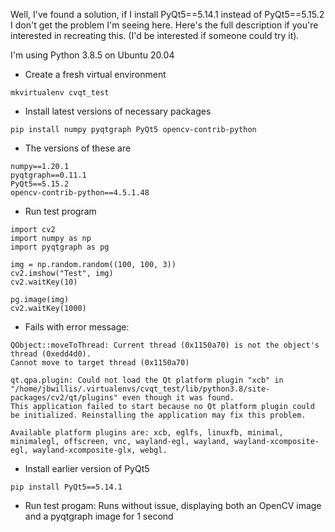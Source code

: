 Well, I've found a solution, if I install PyQt5==5.14.1 instead of PyQt5==5.15.2 I don't get the problem I'm seeing here. Here's the full description if you're interested in recreating this. (I'd be interested if someone could try it).

I'm using Python 3.8.5 on Ubuntu 20.04

* Create a fresh virtual environment
```
mkvirtualenv cvqt_test
```

* Install latest versions of necessary packages
```
pip install numpy pyqtgraph PyQt5 opencv-contrib-python
```

* The versions of these are
```
numpy==1.20.1
pyqtgraph==0.11.1
PyQt5==5.15.2
opencv-contrib-python==4.5.1.48
```

* Run test program
```
import cv2
import numpy as np
import pyqtgraph as pg

img = np.random.random((100, 100, 3))
cv2.imshow("Test", img)
cv2.waitKey(10)

pg.image(img)
cv2.waitKey(1000)
```

* Fails with error message:
```
QObject::moveToThread: Current thread (0x1150a70) is not the object's thread (0xedd4d0).
Cannot move to target thread (0x1150a70)

qt.qpa.plugin: Could not load the Qt platform plugin "xcb" in "/home/jbwillis/.virtualenvs/cvqt_test/lib/python3.8/site-packages/cv2/qt/plugins" even though it was found.
This application failed to start because no Qt platform plugin could be initialized. Reinstalling the application may fix this problem.

Available platform plugins are: xcb, eglfs, linuxfb, minimal, minimalegl, offscreen, vnc, wayland-egl, wayland, wayland-xcomposite-egl, wayland-xcomposite-glx, webgl.
```

* Install earlier version of PyQt5
```
pip install PyQt5==5.14.1
```

* Run test progam: Runs without issue, displaying both an OpenCV image and a pyqtgraph image for 1 second





